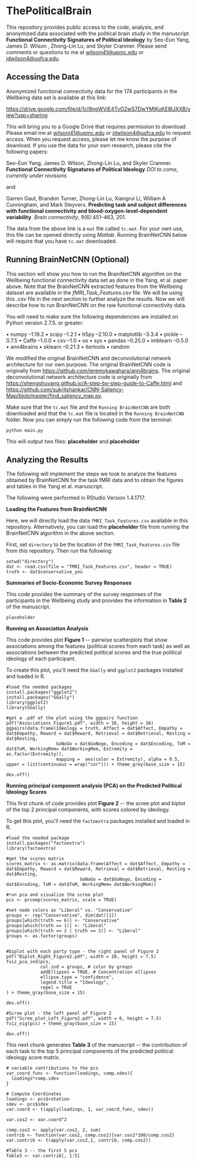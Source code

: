 # ThePoliticalBrain
This repository provides public access to the code, analysis, and anonymized data associated with the political brain study in the manuscript **Functional Connectivity Signatures of Political Ideology** by Seo-Eun Yang, James D. Wilson , Zhong-Lin Lu, and Skyler Cranmer. Please send comments or questions to me at wilsonj41@upmc.edu or jdwilson4@usfca.edu.


## Accessing the Data 

Anonymized functional connectivity data for the 174 participants in the Wellbeing data set is available at this link: 

https://drive.google.com/file/d/1cI9ngWViE4TvO2wS7DwYMIKuKE8lJXXB/view?usp=sharing 

This will bring you to a Google Drive that requires permission to download. Please email me at wilsonj41@upmc.edu or jdwilson4@usfca.edu to request access. When you request access, please let me know the purpose of download. If you use the data for your own research, please cite the following papers: 

Seo-Eun Yang, James D. Wilson, Zhong-Lin Lu, and Skyler Cranmer. **Functional Connectivity Signatures of Political Ideology** *DOI to come, currently under revisions*

and

Garren Gaut, Brandon Turner, Zhong-Lin Lu, Xiangrui Li, William A Cunningham, and Mark Steyvers. **Predicting task and subject differences with functional connectivity and blood-oxygen-level-dependent variability**. *Brain
connectivity*, 9(6):451–463, 201. 

The data from the above link is a `mat` file called `tc.mat`. For your own use, this file can be opened directly using *Matlab*. Running BrainNetCNN below will require that you have `tc.mat` downloaded.

## Running BrainNetCNN (Optional)

This section will show you how to run the BrainNetCNN algorithm on the Wellbeing functional connectivity data set as done in the Yang, et al. paper above. Note that the BrainNetCNN extracted features from the Wellbeing dataset are available in the *fMRI_Task_Features.csv* file. We will be using this .csv file in the next section to further analyze the results. Now we will describe how to run BrainNetCNN on the raw functional connectivity data.

You will need to make sure the following dependencies are installed on Python version 2.7.5. or greater:

• numpy –1.19.2
• scipy –1.2.1
• h5py –2.10.0
• matplotlib –3.3.4 
• pickle –0.7.5
• Caffe –1.0.0 
• csv –1.0
• os
• sys
• pandas –0.25.0 
• imblearn –0.5.0 
• ann4brains
• sklearn –0.21.3 
• itertools
• random

We modified the original BrainNetCNN and deconvolutional network architecture for our own purpose. The original BrainNetCNN code is originally from https://github.com/jeremykawahara/ann4brains. The original deconvolutional network architecture code is originally from https://shengshuyang.github.io/A-step-by-step-guide-to-Caffe.html and https://github.com/sukritshankar/CNN-Saliency-Map/blob/master/find_saliency_map.py.

Make sure that the `tc.mat` file and the `Running BrainNetCNN` are both downloaded and that the `tc.mat` file is located in the `Running BrainNetCNN` folder. Now you can simply run the following code from the terminal:

``` 
python main.py
```

This will output two files: **placeholder** and **placeholder** 


## Analyzing the Results

The following will implement the steps we took to analyze the features obtained by BrainNetCNN for the task fMRI data and to obtain the figures and tables in the Yang et al. manuscript.

The following were performed in RStudio Version 1.4.1717. 

**Loading the Features from BrainNetCNN** 

Here, we will directly load the data `fMRI_Task_Features.csv` available in this repository. Alternatively, you can load the **placeholder** file from running the BrainNetCNN algorithm in the above section.

First, set `directory` to be the location of the `fMRI_Task_Features.csv` file from this repository. Then run the following:

```
setwd("directory")
dat <- read.csv(file = "fMRI_Task_Features.csv", header = TRUE)
truth <- dat$conservative_you
```

**Summaries of Socio-Economic Survey Responses**

This code provides the summary of the survey responses of the participants in the Wellbeing study and provides the information in **Table 2** of the manuscript.

```
placeholder
```


**Running an Association Analysis**

This code provides plot **Figure 1** -- pairwise scatterplots that show associations among the features (political scores from each task) as well as associations between the predicted political scores and the true political ideology of each participant.

To create this plot, you'll need the `GGally` and `ggplot2` packages installed and loaded in R.

``` 
#load the needed packages
install.packages("ggplot2")
install.packages("GGally")
library(ggplot2)
library(GGally)

#get a .pdf of the plot using the ggpairs function
pdf("Associations_Figure1.pdf", width = 16, height = 16)
ggpairs(data.frame(Ideology = truth, Affect = dat$Affect, Empathy = dat$Empathy, Reward = dat$Reward, Retrieval = dat$Retrieval, Resting = dat$Resting, 
                   GoNoGo = dat$GoNogo, Encoding = dat$Encoding, ToM = dat$ToM, WorkingMem= dat$WorkingMem, Extremity = as.factor(Extremity)), 
                   mapping =  aes(color = Extremity), alpha = 0.5, upper = list(continuous = wrap("cor"))) + theme_grey(base_size = 15)

dev.off()
```

**Running principal component analysis (PCA) on the Predicted Political Ideology Scores**

This first chunk of code provides plot **Figure 2** -- the scree plot and biplot of the top 2 principal components, with scores colored by ideology. 

To get this plot, you'll need the `factoextra` packages installed and loaded in R. 

```
#load the needed package
install.packages("factoextra")
library(factoextra)

#get the scores matrix
scores_matrix <- as.matrix(data.frame(Affect = dat$Affect, Empathy = dat$Empathy, Reward = dat$Reward, Retrieval = dat$Retrieval, Resting = dat$Resting, 
                            GoNoGo = dat$GoNogo, Encoding = dat$Encoding, ToM = dat$ToM, WorkingMem= dat$WorkingMem))

#run pca and visualize the scree plot
pcs <- prcomp(scores_matrix, scale = TRUE)

#set node colors as "Liberal" vs. "Conservative"
groups <- rep("Conservative", dim(dat)[1])
groups[which(truth == 6)] <- "Conservative"
groups[which(truth == 1)] <- "Liberal"
groups[which(truth == 2 | truth == 3)] <- "Liberal"
groups <- as.factor(groups)


#biplot with each party type - the right panel of Figure 2
pdf("Biplot_Right_Figure2.pdf", width = 10, height = 7.5)
fviz_pca_ind(pcs,
             col.ind = groups, # color by groups
             addEllipses = TRUE, # Concentration ellipses
             ellipse.type = "confidence",
             legend.title = "Ideology",
             repel = TRUE
) + theme_gray(base_size = 15)

dev.off()

#Scree plot - the left panel of Figure 2
pdf("Scree_plot_Left_Figure2.pdf", width = 6, height = 7.5)
fviz_eig(pcs) + theme_gray(base_size = 15)

dev.off()
```


This next chunk generates **Table 3** of the manuscript -- the contribution of each task to the top 5 principal components of the predicted political ideology score matrix.

```
# variable contributions to the pcs
var_coord_func <- function(loadings, comp.sdev){
  loadings*comp.sdev
}

# Compute Coordinates
loadings <- pcs$rotation
sdev <- pcs$sdev
var.coord <- t(apply(loadings, 1, var_coord_func, sdev)) 

var.cos2 <- var.coord^2

comp.cos2 <- apply(var.cos2, 2, sum)
contrib <- function(var.cos2, comp.cos2){var.cos2*100/comp.cos2}
var.contrib <- t(apply(var.cos2,1, contrib, comp.cos2))

#Table 3 -- the first 5 pcs
Table3 <- var.contrib[, 1:5]

```


